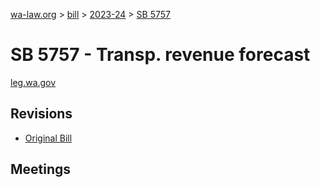 [wa-law.org](/) > [bill](/bill/) > [2023-24](/bill/2023-24/) > [SB 5757](/bill/2023-24/sb/5757/)

# SB 5757 - Transp. revenue forecast
[leg.wa.gov](https://app.leg.wa.gov/billsummary?BillNumber=5757&Year=2023&Initiative=false)

## Revisions
* [Original Bill](1/)

## Meetings